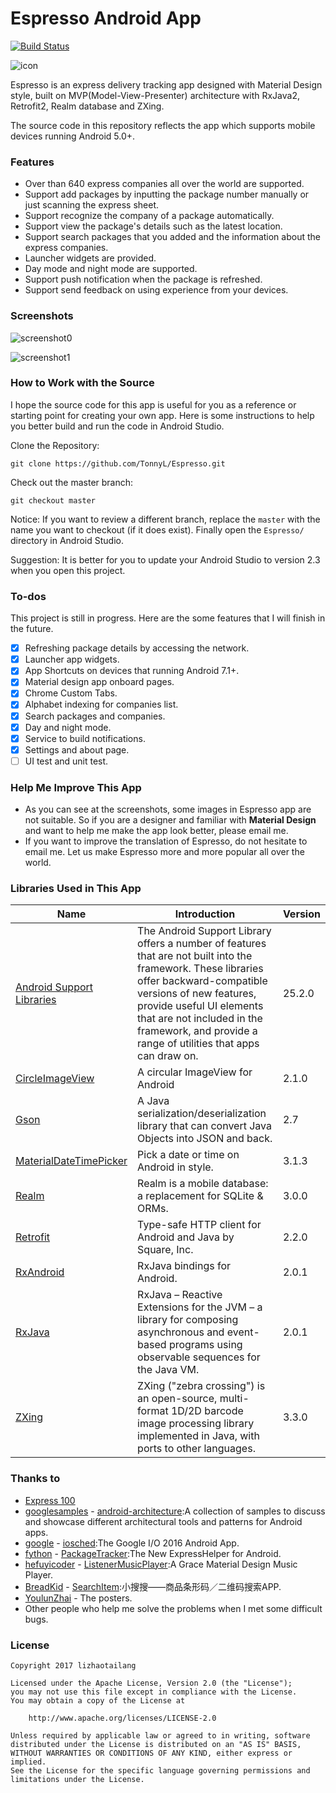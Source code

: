 # Espresso Android App

[![Build Status](https://travis-ci.org/TonnyL/Espresso.svg?branch=master)](https://travis-ci.org/TonnyL/Espresso)

![icon](https://github.com/TonnyL/Espresso/blob/master/mobile/src/main/res/mipmap-xxxhdpi/ic_launcher.png)

Espresso is an express delivery tracking app designed with Material Design style, built on MVP(Model-View-Presenter) architecture with RxJava2, Retrofit2, Realm database and ZXing.

The source code in this repository reflects the app which supports mobile devices running Android 5.0+.

### Features

+ Over than 640 express companies all over the world are supported.
+ Support add packages by inputting the package number manually or just scanning the express sheet.
+ Support recognize the company of a package automatically.
+ Support view the package's details such as the latest location.
+ Support search packages that you added and the information about the express companies.
+ Launcher widgets are provided.
+ Day mode and night mode are supported.
+ Support push notification when the package is refreshed.
+ Support send feedback on using experience from your devices.

### Screenshots
![screenshot0](https://github.com/TonnyL/Espresso/blob/master/art/screenshot0.png)

![screenshot1](https://github.com/TonnyL/Espresso/blob/master/art/screenshot1.png)

### How to Work with the Source
I hope the source code for this app is useful for you as a reference or starting point for creating your own app. Here is some instructions to help you better build and run the code in Android Studio.

Clone the Repository:

```
git clone https://github.com/TonnyL/Espresso.git
```

Check out the master branch:

```
git checkout master
```

Notice: If you want to review a different branch, replace the `master` with the name you want to checkout (if it does exist). Finally open the `Espresso/` directory in Android Studio.

Suggestion: It is better for you to update your Android Studio to version 2.3 when you open this project.

### To-dos
This project is still in progress. Here are the some features that I will finish in the future.

- [x] Refreshing package details by accessing the network.
- [x] Launcher app widgets.
- [x] App Shortcuts on devices that running Android 7.1+.
- [x] Material design app onboard pages.
- [x] Chrome Custom Tabs.
- [x] Alphabet indexing for companies list.
- [x] Search packages and companies.
- [x] Day and night mode.
- [x] Service to build notifications.
- [x] Settings and about page.
- [ ] UI test and unit test.

### Help Me Improve This App
+ As you can see at the screenshots, some images in Espresso app are not suitable. So if you are a designer and familiar with **Material Design** and want to help me make the app look better, please email me.
+ If you want to improve the translation of Espresso, do not hesitate to email me. Let us make Espresso more and more popular all over the world.

### Libraries Used in This App
Name | Introduction | Version
----- | ------ | ---
[Android Support Libraries](https://developer.android.com/topic/libraries/support-library/alphabet.html) | The Android Support Library offers a number of features that are not built into the framework. These libraries offer backward-compatible versions of new features, provide useful UI elements that are not included in the framework, and provide a range of utilities that apps can draw on. | 25.2.0
[CircleImageView](https://github.com/hdodenhof/CircleImageView) | A circular ImageView for Android | 2.1.0
[Gson](https://github.com/google/gson) | A Java serialization/deserialization library that can convert Java Objects into JSON and back. | 2.7
[MaterialDateTimePicker](https://github.com/wdullaer/MaterialDateTimePicker) | Pick a date or time on Android in style. | 3.1.3
[Realm](https://github.com/realm/realm-java) | Realm is a mobile database: a replacement for SQLite & ORMs. | 3.0.0
[Retrofit](https://github.com/square/retrofit) | Type-safe HTTP client for Android and Java by Square, Inc. | 2.2.0
[RxAndroid](https://github.com/ReactiveX/RxAndroid) | RxJava bindings for Android. | 2.0.1
[RxJava](https://github.com/ReactiveX/RxJava) | RxJava – Reactive Extensions for the JVM – a library for composing asynchronous and event-based programs using observable sequences for the Java VM. | 2.0.1
[ZXing](https://github.com/zxing/zxing) | ZXing ("zebra crossing") is an open-source, multi-format 1D/2D barcode image processing library implemented in Java, with ports to other languages. | 3.3.0

### Thanks to
+ [Express 100](https://www.kuaidi100.com/)
+ [googlesamples](https://github.com/googlesamples) - [android-architecture](https://github.com/googlesamples/android-architecture):A collection of samples to discuss and showcase different architectural tools and patterns for Android apps.
+ [google](https://github.com/google) - [iosched](https://github.com/google/iosched):The Google I/O 2016 Android App.
+ [fython](https://github.com/fython) - [PackageTracker](https://github.com/fython/PackageTracker):The New ExpressHelper for Android.
+ [hefuyicoder](https://github.com/hefuyicoder) - [ListenerMusicPlayer](https://github.com/hefuyicoder/ListenerMusicPlayer):A Grace Material Design Music Player.
+ [BreadKid](https://github.com/BreadKid) - [SearchItem](https://github.com/BreadKid/SearchItem):小搜搜——商品条形码／二维码搜索APP.
+ [YoulunZhai](https://plus.google.com/+YoulunZhai) - The posters.
+ Other people who help me solve the problems when I met some difficult bugs.

### License
```
Copyright 2017 lizhaotailang

Licensed under the Apache License, Version 2.0 (the "License");
you may not use this file except in compliance with the License.
You may obtain a copy of the License at

    http://www.apache.org/licenses/LICENSE-2.0

Unless required by applicable law or agreed to in writing, software
distributed under the License is distributed on an "AS IS" BASIS,
WITHOUT WARRANTIES OR CONDITIONS OF ANY KIND, either express or implied.
See the License for the specific language governing permissions and
limitations under the License.
```
